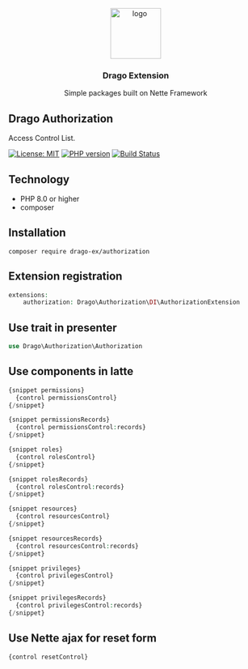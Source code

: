 <p align="center">
  <img src="https://avatars0.githubusercontent.com/u/11717487?s=400&u=40ecb522587ebbcfe67801ccb6f11497b259f84b&v=4" width="100" alt="logo">
</p>

<h3 align="center">Drago Extension</h3>
<p align="center">Simple packages built on Nette Framework</p>

## Drago Authorization
Access Control List.

[![License: MIT](https://img.shields.io/badge/License-MIT-yellow.svg)](https://raw.githubusercontent.com/drago-ex/authorization/master/license.md)
[![PHP version](https://badge.fury.io/ph/drago-ex%2Fauthorization.svg)](https://badge.fury.io/ph/drago-ex%2Fauthorization)
[![Build Status](https://travis-ci.com/drago-ex/authorization.svg?branch=master)](https://travis-ci.com/drago-ex/authorization)

## Technology
- PHP 8.0 or higher
- composer

## Installation
```
composer require drago-ex/authorization
```

## Extension registration
```php
extensions:
	authorization: Drago\Authorization\DI\AuthorizationExtension
```

## Use trait in presenter
```php
use Drago\Authorization\Authorization
```

## Use components in latte
```php
{snippet permissions}
  {control permissionsControl}
{/snippet}

{snippet permissionsRecords}
  {control permissionsControl:records}
{/snippet}

{snippet roles}
  {control rolesControl}
{/snippet}

{snippet rolesRecords}
  {control rolesControl:records}
{/snippet}

{snippet resources}
  {control resourcesControl}
{/snippet}

{snippet resourcesRecords}
  {control resourcesControl:records}
{/snippet}

{snippet privileges}
  {control privilegesControl}
{/snippet}

{snippet privilegesRecords}
  {control privilegesControl:records}
{/snippet}
```

## Use Nette ajax for reset form
```php
{control resetControl}
```

